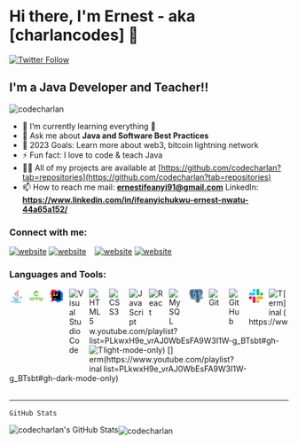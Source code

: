 # Hi there, I'm Ernest - aka [charlancodes] 👋

[![Twitter Follow](https://img.shields.io/twitter/follow/CodeCharlan?color=1DA1F2&logo=twitter&style=for-the-badge)](https://twitter.com/intent/follow?original_referer=https%3A%2F%2Fgithub.com%2FCodeCharlan&screen_name=CodeCharlan)

## I'm a Java Developer and Teacher!!
<p align="left"> <img src="https://komarev.com/ghpvc/?username=codecharlan&label=Profile%20views&color=0e75b6&style=flat" alt="codecharlan" /> </p>

- 🌱 I’m currently learning everything 🤣
- 💬 Ask me about **Java and Software Best Practices**
- 🥅 2023 Goals: Learn more about web3, bitcoin lightning network
- ⚡ Fun fact: I love to code & teach Java
- 👨‍💻 All of my projects are available at [https://github.com/codecharlan?tab=repositories](https://github.com/codecharlan?tab=repositories)
- 📫 How to reach me mail: **ernestifeanyi91@gmail.com**
    LinkedIn: **https://www.linkedin.com/in/ifeanyichukwu-ernest-nwatu-44a65a152/**
### Connect with me:

[![website](./img/twitter-light.svg)](https://twitter.com/CodeCharlan#gh-light-mode-only)
[![website](./img/twitter-dark.svg)](https://twitter.com/CodeCharlan#gh-dark-mode-only)
&nbsp;&nbsp;
[![website](./img/linkedin-light.svg)](https://www.linkedin.com/in/ifeanyichukwu-ernest-nwatu-44a65a152#gh-light-mode-only)
[![website](./img/linkedin-dark.svg)](https://www.linkedin.com/in/ifeanyichukwu-ernest-nwatu-44a65a152#gh-dark-mode-only)

### Languages and Tools:
<img align="left" alt="Java" width="26px" src="https://github.com/devicons/devicon/blob/v2.15.1/icons/java/java-original.svg" style="padding-right:10px;" />
<img align="left" alt="Spring" width="26px" src="https://github.com/devicons/devicon/blob/v2.15.1/icons/spring/spring-original-wordmark.svg" style="padding-right:10px;" />
<img align="left" alt="Intelli J" width="26px" src="https://github.com/devicons/devicon/blob/v2.15.1/icons/intellij/intellij-original.svg" style="padding-right:10px;" />
<img align="left" alt="Visual Studio Code" width="26px" src="https://cdn.jsdelivr.net/gh/devicons/devicon/icons/vscode/vscode-original.svg" style="padding-right:10px;" />
<img align="left" alt="HTML5" width="26px" src="https://cdn.jsdelivr.net/gh/devicons/devicon/icons/html5/html5-original.svg" style="padding-right:10px;" />
<img align="left" alt="CSS3" width="26px" src="https://cdn.jsdelivr.net/gh/devicons/devicon/icons/css3/css3-original.svg" style="padding-right:10px;" />
<img align="left" alt="JavaScript" width="26px" src="https://cdn.jsdelivr.net/gh/devicons/devicon/icons/javascript/javascript-original.svg" style="padding-right:10px;" />
<img align="left" alt="React" width="26px" src="https://cdn.jsdelivr.net/gh/devicons/devicon/icons/react/react-original.svg" style="padding-right:10px;" />
<img align="left" alt="MySQL" width="26px" src="https://cdn.jsdelivr.net/gh/devicons/devicon/icons/mysql/mysql-original.svg" style="padding-right:10px;" />
<img align="left" alt="PostgresSQL" width="26px" src="https://github.com/devicons/devicon/blob/v2.15.1/icons/postgresql/postgresql-original.svg" style="padding-right:10px;" />
<img align="left" alt="Git" width="26px" src="https://cdn.jsdelivr.net/gh/devicons/devicon/icons/git/git-original.svg" style="padding-right:10px;" />
<img align="left" alt="GitHub" width="26px" src="https://user-images.githubusercontent.com/3369400/139448065-39a229ba-4b06-434b-bc67-616e2ed80c8f.png" style="padding-right:10px;" />
<img align="left" alt="GitHub" width="26px" src="https://github.com/devicons/devicon/blob/v2.15.1/icons/slack/slack-original.svg" style="padding-right:10px;" />
[<img align="left" alt="Terminal" width="26px" src="./img/terminal-light.svg" />](https://www.youtube.com/playlist?list=PLkwxH9e_vrAJ0WbEsFA9W3I1W-g_BTsbt#gh-light-mode-only)
[<img align="left" alt="Terminal" width="26px" src="./img/terminal-dark.svg" />](https://www.youtube.com/playlist?list=PLkwxH9e_vrAJ0WbEsFA9W3I1W-g_BTsbt#gh-dark-mode-only)
<br />
<br />

---


    GitHub Stats
<img align="center" src="https://github-readme-stats.vercel.app/api/top-langs?username=codecharlan&show_icons=true&locale=en&layout=compact" alt="codecharlan" />
<img align="left" alt="codecharlan's GitHub Stats" src="https://github-readme-stats.vercel.app/api?username=codecharlan&show_icons=true&hide_border=false&title_color=ff652f&icon_color=FFE400&bg_color=09131B&text_color=ffffff&border_color=0c1a25" />

  
[website]: https://codeSTACKr.com
[twitter]: https://twitter.com/CodeCharlan
[linkedin]: https://www.linkedin.com/in/ifeanyichukwu-ernest-nwatu-44a65a152/
